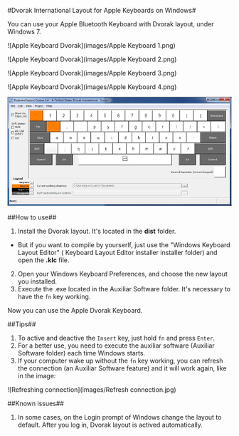 #Dvorak International Layout for Apple Keyboards on Windows#

You can use your Apple Bluetooth Keyboard with Dvorak layout, under Windows 7.

![Apple Keyboard Dvorak](images/Apple Keyboard 1.png)

![Apple Keyboard Dvorak](images/Apple Keyboard 2.png)

![Apple Keyboard Dvorak](images/Apple Keyboard 3.png)

![Apple Keyboard Dvorak](images/Apple Keyboard 4.png)

![Windows Keyboard Layout Creator](images/Windows.jpg)


##How to use##
1. Install the Dvorak layout. It's located in the **dist** folder. 
 * But if you want to compile by yourserlf, just use the "Windows Keyboard Layout Editor" ( Keyboard Layout Editor installer installer folder) and open the **.klc** file.
2. Open your Windows Keyboard Preferences, and choose the new layout you installed.
3. Execute the .exe located in the Auxiliar Software folder. It's necessary to have the `fn` key working.

Now you can use the Apple Dvorak Keyboard.

##Tips##
1. To active and deactive the `Insert` key, just hold `fn` and press `Enter`.
2. For a better use, you need to execute the auxiliar software (Auxiliar Software folder) each time Windows starts.
3. If your computer wake up without the `fn` key working, you can refresh the connection (an Auxiliar Software feature) and it will work again, like in the image:

![Refreshing connection](images/Refresh connection.jpg)

##Known issues##
1. In some cases, on the Login prompt of Windows change the layout to default. After you log in, Dvorak layout is actived automatically.


